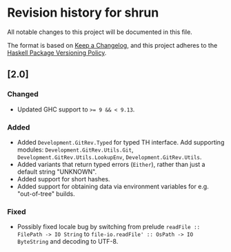 # Revision history for shrun

All notable changes to this project will be documented in this file.

The format is based on [Keep a Changelog](https://keepachangelog.com/en/1.0.0/),
and this project adheres to the
[Haskell Package Versioning Policy](https://pvp.haskell.org/).

## [2.0]
### Changed
* Updated GHC support to `>= 9 && < 9.13`.

### Added
* Added `Development.GitRev.Typed` for typed TH interface. Add supporting
  modules: `Development.GitRev.Utils.Git`,
  `Development.GitRev.Utils.LookupEnv`, `Development.GitRev.Utils`.
* Added variants that return typed errors (`Either`), rather than just a
  default string "UNKNOWN".
* Added support for short hashes.
* Added support for obtaining data via environment variables for e.g.
  "out-of-tree" builds.

### Fixed
* Possibly fixed locale bug by switching from prelude
  `readFile :: FilePath -> IO String` to
  `file-io.readFile' :: OsPath -> IO ByteString` and decoding to UTF-8.

